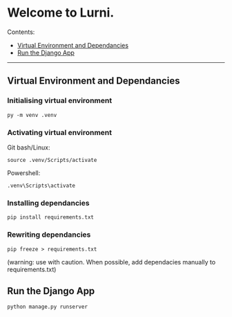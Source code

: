 # Welcome to Lurni.

Contents:

- [Virtual Environment and Dependancies](#virtual-environment-and-dependancies)
- [Run the Django App](#run-the-django-app)

---

## Virtual Environment and Dependancies

### Initialising virtual environment

`py -m venv .venv`

### Activating virtual environment

Git bash/Linux:

`source .venv/Scripts/activate`

Powershell:

`.venv\Scripts\activate`

### Installing dependancies

`pip install requirements.txt`

### Rewriting dependancies

`pip freeze > requirements.txt`

(warning: use with caution. When possible, add dependacies manually to requirements.txt)

## Run the Django App

`python manage.py runserver`
